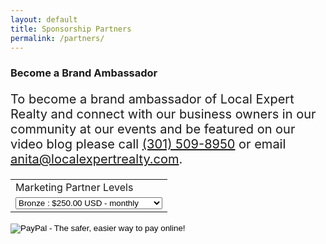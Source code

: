 ```yaml
---
layout: default
title: Sponsorship Partners
permalink: /partners/
---
```

<h3>Become a Brand Ambassador</h3>

<p style="font-size:20px;">To become a brand ambassador of Local Expert Realty and connect with our business owners in our community at our events and be featured on our video blog please call <a href="tel:1-301-509-8950">(301) 509-8950</a> or email <a href="mailto:anita@localexpertrealty.com">anita@localexpertrealty.com</a>.</p>

<form action="https://www.paypal.com/cgi-bin/webscr" method="post" target="_top">
<input type="hidden" name="cmd" value="_s-xclick">
<input type="hidden" name="hosted_button_id" value="APVDHMV2V2Z6S">
<table>
<tr><td><input type="hidden" name="on0" value="Marketing Partner Levels">Marketing Partner Levels</td></tr><tr><td><select name="os0">
<option value="Bronze">Bronze : $250.00 USD - monthly</option>
<option value="Silver">Silver : $500.00 USD - monthly</option>
<option value="Gold">Gold : $1,000.00 USD - monthly</option>
<option value="Platinum">Platinum : $2,000.00 USD - monthly</option>
</select> </td></tr>
</table>
<input type="hidden" name="currency_code" value="USD">
<input type="image" src="https://www.paypalobjects.com/en_US/i/btn/btn_subscribeCC_LG.gif" border="0" name="submit" alt="PayPal - The safer, easier way to pay online!">
<img alt="" border="0" src="https://www.paypalobjects.com/en_US/i/scr/pixel.gif" width="1" height="1">
</form>
